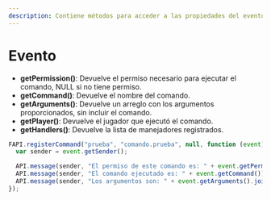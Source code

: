 ```yaml
---
description: Contiene métodos para acceder a las propiedades del evento.
---
```


# Evento

* **getPermission()**: Devuelve el permiso necesario para ejecutar el comando, NULL si no tiene permiso.
* **getCommand()**: Devuelve el nombre del comando.
* **getArguments()**: Devuelve un arreglo con los argumentos proporcionados, sin incluir el comando.
* **getPlayer()**: Devuelve el jugador que ejecutó el comando.
* **getHandlers()**: Devuelve la lista de manejadores registrados.

```javascript
FAPI.registerCommand("prueba", "comando.prueba", null, function (event) {  
  var sender = event.getSender(); 

  API.message(sender, "El permiso de este comando es: " + event.getPermission()); 
  API.message(sender, "El comando ejecutado es: " + event.getCommand());
  API.message(sender, "Los argumentos son: " + event.getArguments().join(','));
});
```

